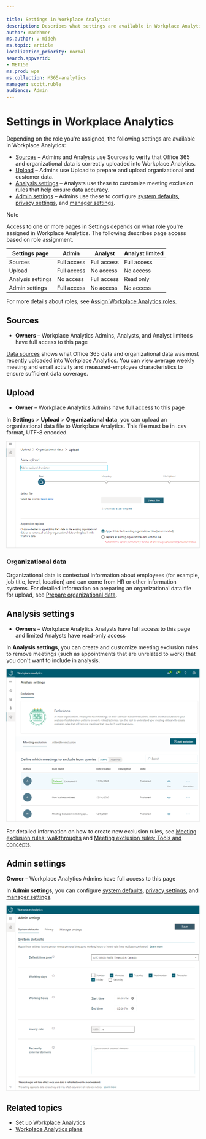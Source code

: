 ```yaml
---

title: Settings in Workplace Analytics
description: Describes what settings are available in Workplace Analytics to confirm data sources,  upload data, set system defaults and privacy rules, and other data analysis settings
author: madehmer
ms.author: v-mideh
ms.topic: article
localization_priority: normal 
search.appverid:
- MET150
ms.prod: wpa
ms.collection: M365-analytics
manager: scott.ruble
audience: Admin
---
```


# Settings in Workplace Analytics

Depending on the role you're assigned, the following settings are available in Workplace Analytics:

* [Sources](#sources) – Admins and Analysts use Sources to verify that Office 365 and organizational data is correctly uploaded into Workplace Analytics.
* [Upload](#upload) – Admins use Upload to prepare and upload organizational and customer data.
* [Analysis settings](#analysis-settings) – Analysts use these to customize meeting exclusion rules that help ensure data accuracy.
* [Admin settings](#admin-settings) – Admins use these to configure [system defaults](#system-defaults), [privacy settings](#privacy-settings), and [manager settings](#manager-settings).

>[!Note]
> Access to one or more pages in Settings depends on what role you're assigned in Workplace Analytics. The following describes page access based on role assignment.

| Settings page | Admin | Analyst | Analyst limited |  
|---|---|---|---|
| Sources | Full access| Full access | Full access |
| Upload  | Full access | No access | No access |
| Analysis settings | No access | Full access | Read only |
| Admin settings | Full access | No access| No access |

For more details about roles, see [Assign Workplace Analytics roles](https://docs.microsoft.com/workplace-analytics/setup/assign-roles-to-wpa-admins).

## Sources

* **Owners** – Workplace Analytics Admins, Analysts, and Analyst limiteds have full access to this page

[Data sources](../Use/data-sourcesv2.md) shows what Office 365 data and organizational data was most recently uploaded into Workplace Analytics. You can view average weekly meeting and email activity and measured-employee characteristics to ensure sufficient data coverage.

## Upload

* **Owner** – Workplace Analytics Admins have full access to this page

In **Settings** > **Upload** > **Organizational data**, you can upload an organizational data file to Workplace Analytics. This file must be in .csv format, UTF-8 encoded.

![Upload Organizational data](../images/wpa/use/upload-org-data.png)

### Organizational data

Organizational data is contextual information about employees (for example, job title, level, location) and can come from HR or other information systems. For detailed information on preparing an organizational data file for upload, see [Prepare organizational data](../setup/prepare-organizational-data.md).

## Analysis settings

* **Owners** – Workplace Analytics Analysts have full access to this page and limited Analysts have read-only access

In **Analysis settings**, you can create and customize meeting exclusion rules to remove meetings (such as appointments that are unrelated to work) that you don't want to include in analysis.

![Analysis settings](../images/wpa/use/analysis-settings.png)

For detailed information on how to create new exclusion rules, see [Meeting exclusion rules: walkthroughs](../tutorials/meeting-exclusion-rules.md) and [Meeting exclusion rules: Tools and concepts](../tutorials/meeting-exclusion-concept.md).

## Admin settings

**Owner** – Workplace Analytics Admins have full access to this page

In **Admin settings**, you can configure [system defaults](admin-settings.md#system-defaults), [privacy settings](admin-settings.md#privacy-settings), and [manager settings](admin-settings.md#manager-settings).

![Admin settings](../images/wpa/use/system-defaults.png)

## Related topics

* [Set up Workplace Analytics](../setup/set-up-workplace-analytics.md)
* [Workplace Analytics plans](../tutorials/solutionsv2-intro.md)
